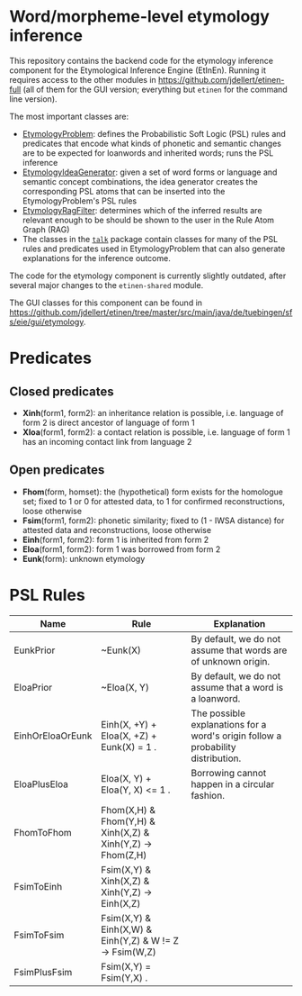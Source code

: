 # Word/morpheme-level etymology inference

This repository contains the backend code for the etymology inference component for the Etymological Inference Engine (EtInEn).
Running it requires access to the other modules in https://github.com/jdellert/etinen-full (all of them for the GUI version; everything but `etinen` for the command line version).

The most important classes are:
- [EtymologyProblem](https://github.com/verenablaschke/etinen-etymology/blob/master/src/main/java/de/tuebingen/sfs/eie/components/etymology/problems/EtymologyProblem.java): defines the Probabilistic Soft Logic (PSL) rules and predicates that encode what kinds of phonetic and semantic changes are to be expected for loanwords and inherited words; runs the PSL inference
- [EtymologyIdeaGenerator](https://github.com/verenablaschke/etinen-etymology/blob/master/src/main/java/de/tuebingen/sfs/eie/components/etymology/ideas/EtymologyIdeaGenerator.java): given a set of word forms or language and semantic concept combinations, the idea generator creates the corresponding PSL atoms that can be inserted into the EtymologyProblem's PSL rules
- [EtymologyRagFilter](https://github.com/verenablaschke/etinen-etymology/blob/master/src/main/java/de/tuebingen/sfs/eie/components/etymology/filter/EtymologyRagFilter.java): determines which of the inferred results are relevant enough to be should be shown to the user in the Rule Atom Graph (RAG)
- The classes in the [`talk`](https://github.com/verenablaschke/etinen-etymology/tree/master/src/main/java/de/tuebingen/sfs/eie/components/etymology/talk) package contain classes for many of the PSL rules and predicates used in EtymologyProblem that can also generate explanations for the inference outcome.

The code for the etymology component is currently slightly outdated, after several major changes to the `etinen-shared` module.

The GUI classes for this component can be found in https://github.com/jdellert/etinen/tree/master/src/main/java/de/tuebingen/sfs/eie/gui/etymology.

# Predicates

## Closed predicates
- **Xinh**(form1, form2): an inheritance relation is possible, i.e. language of form 2 is direct ancestor of language of form 1
- **Xloa**(form1, form2): a contact relation is possible, i.e. language of form 1 has an incoming contact link from language 2

## Open predicates
- **Fhom**(form, homset): the (hypothetical) form exists for the homologue set; fixed to 1 or 0 for attested data, to 1 for confirmed reconstructions, loose otherwise
- **Fsim**(form1, form2): phonetic similarity; fixed to (1 - IWSA distance) for attested data and reconstructions, loose otherwise
- **Einh**(form1, form2): form 1 is inherited from form 2
- **Eloa**(form1, form2): form 1 was borrowed from form 2
- **Eunk**(form): unknown etymology

# PSL Rules

| Name | Rule | Explanation |
|---|---|---|
| EunkPrior | ~Eunk(X) | By default, we do not assume that words are of unknown origin. |
| EloaPrior | ~Eloa(X, Y) | By default, we do not assume that a word is a loanword. |
| EinhOrEloaOrEunk | Einh(X, +Y) + Eloa(X, +Z) + Eunk(X) = 1 . | The possible explanations for a word's origin follow a probability distribution. |
| EloaPlusEloa | Eloa(X, Y) + Eloa(Y, X) <= 1 . | Borrowing cannot happen in a circular fashion. |
| FhomToFhom | Fhom(X,H) & Fhom(Y,H) & Xinh(X,Z) & Xinh(Y,Z) -> Fhom(Z,H) | |
| FsimToEinh | Fsim(X,Y) & Xinh(X,Z) & Xinh(Y,Z) -> Einh(X,Z) | |
| FsimToFsim | Fsim(X,Y) & Einh(X,W) & Einh(Y,Z) & W != Z -> Fsim(W,Z) | |
| FsimPlusFsim | Fsim(X,Y) = Fsim(Y,X) . | |
